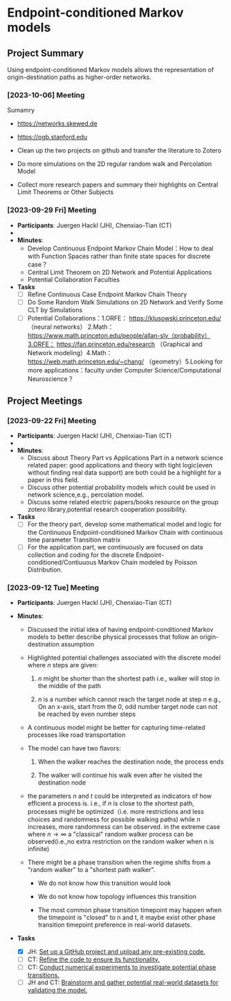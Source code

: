 # Endpoint-conditioned Markov models

## Project Summary

Using endpoint-conditioned Markov models allows the representation of origin-destination paths as higher-order networks.

### [2023-10-06] Meeting

Sumamry

- https://networks.skewed.de
- https://ogb.stanford.edu

- Clean up the two projects on github and transfer the literature to Zotero
- Do more simulations on the 2D regular random walk and Percolation Model
- Collect more research papers and summary their highlights on Central Limit Theorems or Other Subjects
### [2023-09-29 Fri] Meeting

- **Participants**: Juergen Hackl (JH), Chenxiao-Tian (CT)
-
- **Minutes**:
  - Develop Continuous Endpoint Markov Chain Model：How to deal with Function Spaces rather than finite state spaces for discrete case？
  - Central Limit Theorem on 2D Network and Potential Applications
  - Potential Collaboration Faculties
- **Tasks**
  - [ ] Refine Continuous Case Endpoint Markov Chain Theory
  - [ ] Do Some Random Walk Simulations on 2D Network and Verify Some CLT by Simulations
  - [ ] Potential Collaborations：1.ORFE： https://klusowski.princeton.edu/ （neural networks）  2.Math：https://www.math.princeton.edu/people/allan-sly（probability）3.ORFE： https://fan.princeton.edu/research （Graphical and Network modeling）4.Math：https://web.math.princeton.edu/~chang/ （geometry）5.Looking for more applications：faculty under Computer Science/Computational Neuroscience？
## Project Meetings
### [2023-09-22 Fri] Meeting

- **Participants**: Juergen Hackl (JH), Chenxiao-Tian (CT)
-
- **Minutes**:
  - Discuss about Theory Part vs Applications Part in a network science related paper: good applications and theory with tight logic(even without finding real data support) are both could be a highlight for a paper in this field.
  - Discuss other potential probability models which could be used in network science,e.g., percolation model.
  - Discuss some related electric papers/books resource on the group zotero library,potential research cooperation possibility.
- **Tasks**
  - [ ] For the theory part, develop some mathematical model and logic for the  Continuous Endpoint-conditioned Markov Chain with continuous time parameter Transition matrix
  - [ ] For the application part, we continuously are focused on data collection and coding for the discrete Endpoint-conditioned/Contiuuous Markov Chain modeled by Poisson Distribution.
### [2023-09-12 Tue] Meeting

- **Participants**: Juergen Hackl (JH), Chenxiao-Tian (CT)

- **Minutes**:

  - Discussed the initial idea of having endpoint-conditioned Markov models to better describe physical processes that follow an origin-destination assumption

  - Highlighted potential challenges associated with the discrete model where $n$ steps are given:

    1. $n$ might be shorter than the shortest path i.e., walker will stop in the middle of the path

    2. $n$ is a number which cannot reach the target node at step $n$ e.g., On an x-axis, start from the 0, odd number target node can not be reached by even number steps

  - A continuous model might be better for capturing time-related processes like road transportation

  - The model can have two flavors:

    1. When the walker reaches the destination node, the process ends

    2. The walker will continue his walk even after he visited the destination node

  - the parameters $n$ and $t$ could be interpreted as indicators of how efficient a process is. i.e., if $n$ is close to the shortest path, processes might be optimized（i.e. more restrictions and less choices and randomness for possible walking paths) while $n$ increases, more randomness can be observed. in the extreme case where $n \to \infty$ a "classical" random walker process can be observed(i.e.,no extra restriction on the random walker when n is infinite)

  - There might be a phase transition when the regime shifts from a "random walker" to a "shortest path walker".

    - We do not know how this transition would look

    - We do not know how topology influences this transition

    - The most common phase transition timepoint may happen when the timepoint is "closed" to n and t, it maybe exist other phase transition timepoint preference in real-world datasets.

- **Tasks**

  - [X] JH: [Set up a GitHub project and upload any pre-existing code.](https://github.com/cisgroup/PROJ-2023-ecmm/issues/1)
  - [ ] CT: [Refine the code to ensure its functionality.](https://github.com/cisgroup/PROJ-2023-ecmm/issues/2)
  - [ ] CT: [Conduct numerical experiments to investigate potential phase transitions.](https://github.com/cisgroup/PROJ-2023-ecmm/issues/3)
  - [ ] JH and CT: [Brainstorm and gather potential real-world datasets for validating the model.](https://github.com/cisgroup/PROJ-2023-ecmm/issues/4)
